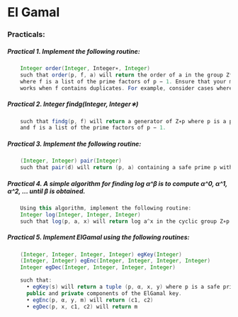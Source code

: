 # El Gamal

### Practicals:

##### Practical 1. Implement the following routine:

```java
    Integer order(Integer, Integer∗, Integer)
    such that order(p, f, a) will return the order of a in the group Z*p
    where f is a list of the prime factors of p − 1. Ensure that your method
    works when f contains duplicates. For example, consider cases where p = 17.
```

##### Practical 2. Integer findg(Integer, Integer∗)

```java
    such that findg(p, f) will return a generator of Z∗p where p is a prime
    and f is a list of the prime factors of p − 1.
```

##### Practical 3. Implement the following routine:

```java
    (Integer, Integer) pair(Integer)
    such that pair(d) will return (p, a) containing a safe prime p with d bits and a generator a for Z∗p
```

##### Practical 4. A simple algorithm for finding log α^β is to compute α^0, α^1, α^2, ... until β is obtained.

```java
    Using this algorithm, implement the following routine:
    Integer log(Integer, Integer, Integer)
    such that log(p, a, x) will return log a^x in the cyclic group Z∗p where p is prime and a is a generator.
```

##### Practical 5. Implement ElGamal using the following routines:

```java
    (Integer, Integer, Integer, Integer) egKey(Integer)
    (Integer, Integer) egEnc(Integer, Integer, Integer, Integer)
    Integer egDec(Integer, Integer, Integer, Integer)

    such that:
      • egKey(s) will return a tuple (p, α, x, y) where p is a safe prime, α a generator, and x and y are the
      public and private components of the ElGamal key.
      • egEnc(p, α, y, m) will return (c1, c2)
      • egDec(p, x, c1, c2) will return m
```
